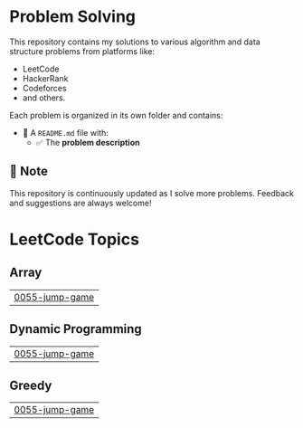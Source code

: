 # Problem Solving

This repository contains my solutions to various algorithm and data structure problems from platforms like:
- LeetCode
- HackerRank
- Codeforces
- and others.

Each problem is organized in its own folder and contains:
- 📄 A `README.md` file with:
  - ✅ The **problem description**

## 📌 Note
This repository is continuously updated as I solve more problems. Feedback and suggestions are always welcome!

<!---LeetCode Topics Start-->
# LeetCode Topics
## Array
|  |
| ------- |
| [0055-jump-game](https://github.com/Abd-Elrahman-hany-Rawash/Problem-Solving/tree/master/0055-jump-game) |
## Dynamic Programming
|  |
| ------- |
| [0055-jump-game](https://github.com/Abd-Elrahman-hany-Rawash/Problem-Solving/tree/master/0055-jump-game) |
## Greedy
|  |
| ------- |
| [0055-jump-game](https://github.com/Abd-Elrahman-hany-Rawash/Problem-Solving/tree/master/0055-jump-game) |
<!---LeetCode Topics End-->